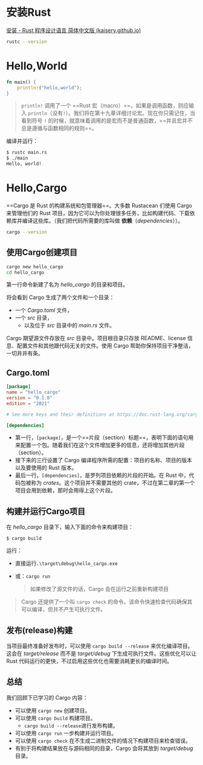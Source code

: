# 安装Rust

[安装 - Rust 程序设计语言 简体中文版 (kaisery.github.io)](https://kaisery.github.io/trpl-zh-cn/ch01-01-installation.html)



```sh
rustc --version
```



# Hello,World

```rust
fn main() {
    println!("hello,world");
}
```

>`println!` 调用了一个 ==Rust 宏（macro）==。如果是调用函数，则应输入 `println`（没有`!`）。我们将在第十九章详细讨论宏。现在你只需记住，当看到符号 `!` 的时候，就意味着调用的是宏而不是普通函数，==并且宏并不总是遵循与函数相同的规则==。





编译并运行：

```sh
$ rustc main.rs
$ ./main
Hello, world!
```



# Hello,Cargo

==Cargo 是 Rust 的构建系统和包管理器==。大多数 Rustacean 们使用 Cargo 来管理他们的 Rust 项目，因为它可以为你处理很多任务，比如构建代码、下载依赖库并编译这些库。（我们把代码所需要的库叫做 **依赖**（*dependencies*））。

```sh
cargo --version
```



## 使用Cargo创建项目

```sh
cargo new hello_cargo
cd hello_cargo
```

第一行命令新建了名为 *hello_cargo* 的目录和项目。



将会看到 Cargo 生成了两个文件和一个目录：

- 一个 *Cargo.toml* 文件，
- 一个 *src* 目录，
  - 以及位于 *src* 目录中的 *main.rs* 文件。



Cargo 期望源文件存放在 *src* 目录中。项目根目录只存放 README、license 信息、配置文件和其他跟代码无关的文件。使用 Cargo 帮助你保持项目干净整洁，一切井井有条。



## Cargo.toml

```toml
[package]
name = "hello_cargo"
version = "0.1.0"
edition = "2021"

# See more keys and their definitions at https://doc.rust-lang.org/cargo/reference/manifest.html

[dependencies]
```

- 第一行，`[package]`，是一个==片段（section）标题==，表明下面的语句用来配置一个包。随着我们在这个文件增加更多的信息，还将增加其他片段（section）。
- 接下来的三行设置了 Cargo 编译程序所需的配置：项目的名称、项目的版本以及要使用的 Rust 版本。
- 最后一行，`[dependencies]`，是罗列项目依赖的片段的开始。在 Rust 中，代码包被称为 *crates*。这个项目并不需要其他的 crate，不过在第二章的第一个项目会用到依赖，那时会用得上这个片段。





## 构建并运行Cargo项目

在 *hello_cargo* 目录下，输入下面的命令来构建项目：

```SH
$ cargo build
```



运行：

- 直接运行`.\target\debug\hello_cargo.exe`

- 或：`cargo run`

  >如果修改了源文件的话，Cargo 会在运行之前重新构建项目



> Cargo 还提供了一个叫 `cargo check` 的命令。该命令快速检查代码确保其可以编译，但并不产生可执行文件。



## 发布(release)构建

当项目最终准备好发布时，可以使用 `cargo build --release` 来优化编译项目。这会在 *target/release* 而不是 *target/debug* 下生成可执行文件。这些优化可以让 Rust 代码运行的更快，不过启用这些优化也需要消耗更长的编译时间。



## 总结

我们回顾下已学习的 Cargo 内容：

- 可以使用 `cargo new` 创建项目。
- 可以使用 `cargo build` 构建项目。
  - `cargo build --release`进行发布构建。
- 可以使用 `cargo run` 一步构建并运行项目。
- 可以使用 `cargo check` 在不生成二进制文件的情况下构建项目来检查错误。
- 有别于将构建结果放在与源码相同的目录，Cargo 会将其放到 *target/debug* 目录。

